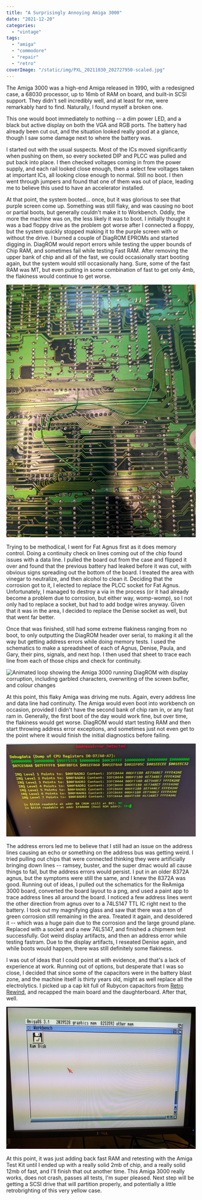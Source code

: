 ```yaml
---
title: "A Surprisingly Annoying Amiga 3000"
date: "2021-12-20"
categories: 
  - "vintage"
tags: 
  - "amiga"
  - "commodore"
  - "repair"
  - "retro"
coverImage: "/static/img/PXL_20211030_202727950-scaled.jpg"
---
```


The Amiga 3000 was a high-end Amiga released in 1990, with a redesigned case, a 68030 processor, up to 16mb of RAM on board, and built-in SCSI support. They didn't sell incredibly well, and at least for me, were remarkably hard to find. Naturally, I found myself a broken one.

This one would boot immediately to nothing -- a dim power LED, and a black but active display on both the VGA and RGB ports. The battery had already been cut out, and the situation looked really good at a glance, though I saw some damage next to where the battery was.

I started out with the usual suspects. Most of the ICs moved significantly when pushing on them, so every socketed DIP and PLCC was pulled and put back into place. I then checked voltages coming in from the power supply, and each rail looked close enough, then a select few voltages taken at important ICs, all looking close enough to normal. Still no boot. I then went through jumpers and found that one of them was out of place, leading me to believe this used to have an accelerator installed.

At that point, the system booted... once, but it was glorious to see that purple screen come up. Something was still flaky, and was causing no boot or partial boots, but generally couldn't make it to Workbench. Oddly, the more the machine was on, the less likely it was to boot. I initially thought it was a bad floppy drive as the problem got worse after I connected a floppy, but the system quickly stopped making it to the purple screen with or without the drive. I burned a couple of DiagROM EPROMs and started digging in. DiagROM would report errors while testing the upper bounds of Chip RAM, and sometimes fail while testing Fast RAM. After removing the upper bank of chip and all of the fast, we could occasionally start booting again, but the system would still occasionally hang. Sure, some of the fast RAM was MT, but even putting in some combination of fast to get only 4mb, the flakiness would continue to get worse.

![](/static/img/PXL_20211126_205028896-1500-768x1024.jpg)

Trying to be methodical, I went for Fat Agnus first as it does memory control. Doing a continuity check on lines coming out of the chip found issues with a data line. I pulled the board out from the case and flipped it over and found that the previous battery had leaked before it was cut, with obvious signs spreading out the bottom of the board. I treated the area with vinegar to neutralize, and then alcohol to clean it. Deciding that the corrosion got to it, I elected to replace the PLCC socket for Fat Agnus. Unfortunately, I managed to destroy a via in the process (or it had already become a problem due to corrosion, but either way, womp-womp), so I not only had to replace a socket, but had to add bodge wires anyway. Given that it was in the area, I decided to replace the Denise socket as well, but that went far better.

Once that was finished, still had some extreme flakiness ranging from no boot, to only outputting the DiagROM header over serial, to making it all the way but getting address errors while doing memory tests. I used the schematics to make a spreadsheet of each of Agnus, Denise, Paula, and Gary, their pins, signals, and next hop. I then used that sheet to trace each line from each of those chips and check for continuity.

![Animated loop showing the Amiga 3000 running DiagROM with display corruption, including garbled characters, overwriting of the screen buffer, and colour changes](/static/img/ezgif-2-1b269f1280.gif)

At this point, this flaky Amiga was driving me nuts. Again, every address line and data line had continuity. The Amiga would even boot into workbench on occasion, provided I didn't have the second bank of chip ram in, or any fast ram in. Generally, the first boot of the day would work fine, but over time, the flakiness would get worse. DiagROM would start testing RAM and then start throwing address error exceptions, and sometimes just not even get to the point where it would finish the initial diagnostics before failing.

![Screen shot of the Amiga DiagROM outputting "AddressError Detected", a dump of CPU registers D0-D7 and A0-A7, and each IRQ.](/static/img/PXL_20211208_151424512-1024x503.jpg)

The address errors led me to believe that I still had an issue on the address lines causing an echo or something on the address bus was getting weird. I tried pulling out chips that were connected thinking they were artificially bringing down lines -- ramsey, buster, and the super dmac would all cause things to fail, but the address errors would persist. I put in an older 8372A agnus, but the symptoms were still the same, and I knew the 8372A was good. Running out of ideas, I pulled out the schematics for the ReAmiga 3000 board, converted the board layout to a png, and used a paint app to trace address lines all around the board. I noticed a few address lines went the other direction from agnus over to a 74LS147 TTL IC right next to the battery. I took out my magnifying glass and saw that there was a ton of green corrosion still remaining in the area. Treated it again, and desoldered it -- which was a huge pain due to the corrosion and the large ground plane. Replaced with a socket and a new 74LS147, and finished a chipmem test successfully. Got weird display artifacts, and then an address error while testing fastram. Due to the display artifacts, I reseated Denise again, and while boots would happen, there was still definitely some flakiness.

I was out of ideas that I could point at with evidence, and that's a lack of experience at work. Running out of options, but desperate that I was so close, I decided that since some of the capacitors were in the battery blast zone, and the machine itself is thirty years old, might as well replace all the electrolytics. I picked up a cap kit full of Rubycon capacitors from [Retro Rewind](https://retrorewind.ca/), and recapped the main board and the daughterboard. After that, well.

![](/static/img/PXL_20211216_223600127-1500-1024x768.jpg)

At this point, it was just adding back fast RAM and retesting with the Amiga Test Kit until I ended up with a really solid 2mb of chip, and a really solid 12mb of fast, and I'll finish that out another time. This Amiga 3000 really works, does not crash, passes all tests, I'm super pleased. Next step will be getting a SCSI drive that will partition properly, and potentially a little retrobrighting of this very yellow case.
